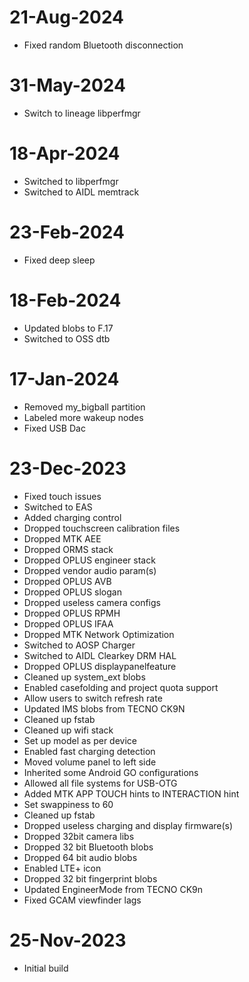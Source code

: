 # 21-Aug-2024
- Fixed random Bluetooth disconnection

# 31-May-2024
- Switch to lineage libperfmgr

# 18-Apr-2024
- Switched to libperfmgr
- Switched to AIDL memtrack

# 23-Feb-2024
- Fixed deep sleep

# 18-Feb-2024
- Updated blobs to F.17
- Switched to OSS dtb

# 17-Jan-2024
- Removed my_bigball partition
- Labeled more wakeup nodes
- Fixed USB Dac

# 23-Dec-2023
- Fixed touch issues
- Switched to EAS
- Added charging control
- Dropped touchscreen calibration files
- Dropped MTK AEE
- Dropped ORMS stack
- Dropped OPLUS engineer stack
- Dropped vendor audio param(s)
- Dropped OPLUS AVB
- Dropped OPLUS slogan
- Dropped useless camera configs
- Dropped OPLUS RPMH
- Dropped OPLUS IFAA
- Dropped MTK Network Optimization 
- Switched to AOSP Charger
- Switched to AIDL Clearkey DRM HAL
- Dropped OPLUS displaypanelfeature
- Cleaned up system_ext blobs
- Enabled casefolding and project quota support
- Allow users to switch refresh rate
- Updated IMS blobs from TECNO CK9N
- Cleaned up fstab
- Cleaned up wifi stack
- Set up model as per device
- Enabled fast charging detection
- Moved volume panel to left side
- Inherited some Android GO configurations
- Allowed all file systems for USB-OTG
- Added MTK APP TOUCH hints to INTERACTION hint
- Set swappiness to 60
- Cleaned up fstab
- Dropped useless charging and display firmware(s)
- Dropped 32bit camera libs
- Dropped 32 bit Bluetooth blobs
- Dropped 64 bit audio blobs
- Enabled LTE+ icon
- Dropped 32 bit fingerprint blobs
- Updated EngineerMode from TECNO CK9n
- Fixed GCAM viewfinder lags

# 25-Nov-2023
- Initial build

